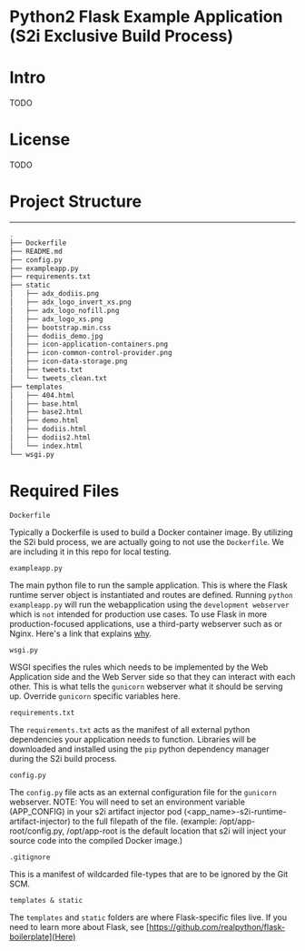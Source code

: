 # Python2 Flask Example Application (S2i Exclusive Build Process)

# Intro
TODO

# License
TODO

# Project Structure
-------
```sh
.
├── Dockerfile
├── README.md
├── config.py
├── exampleapp.py
├── requirements.txt
├── static
│   ├── adx_dodiis.png
│   ├── adx_logo_invert_xs.png
│   ├── adx_logo_nofill.png
│   ├── adx_logo_xs.png
│   ├── bootstrap.min.css
│   ├── dodiis_demo.jpg
│   ├── icon-application-containers.png
│   ├── icon-common-control-provider.png
│   ├── icon-data-storage.png
│   ├── tweets.txt
│   └── tweets_clean.txt
├── templates
│   ├── 404.html
│   ├── base.html
│   ├── base2.html
│   ├── demo.html
│   ├── dodiis.html
│   ├── dodiis2.html
│   └── index.html
└── wsgi.py
```

# Required Files
```
Dockerfile
```
Typically a Dockerfile is used to build a Docker container image. By utilizing the S2i buld process, we are actually going to not use the `Dockerfile`. We are including it in this repo for local testing.

```
exampleapp.py
```
The main python file to run the sample application. This is where the Flask runtime server object is instantiated and routes are defined. Running `python exampleapp.py` will run the webapplication using the `development webserver` 
which is `not` intended for production use cases. To use Flask in more production-focused applications, use a third-party webserver such as [](Gunicorn) or Nginx. Here's a link that explains [why](https://ironboundsoftware.com/blog/2016/06/27/faster-flask-need-gunicorn/).

```
wsgi.py
```
WSGI specifies the rules which needs to be implemented by the Web Application side and the Web Server side so that they can interact with each other. This is what tells the `gunicorn` webserver what it should be serving up. 
Override `gunicorn` specific variables here.

```
requirements.txt
```
The `requirements.txt` acts as the manifest of all external python dependencies your application needs to function. Libraries will be downloaded and installed using the `pip` python dependency manager during the S2i build process.

```
config.py
```
The `config.py` file acts as an external configuration file for the `gunicorn` webserver. NOTE: You will need to set an environment variable (APP_CONFIG) in your s2i artifact injector pod (<app_name>-s2i-runtime-artifact-injector) 
to the full filepath of the file. (example: /opt/app-root/config.py, /opt/app-root is the default location that s2i will inject your source code into the compiled Docker image.)

```
.gitignore
```
This is a manifest of wildcarded file-types that are to be ignored by the Git SCM.

```
templates & static
```
The `templates` and `static` folders are where Flask-specific files live. If you need to learn more about Flask, see [https://github.com/realpython/flask-boilerplate](Here)


